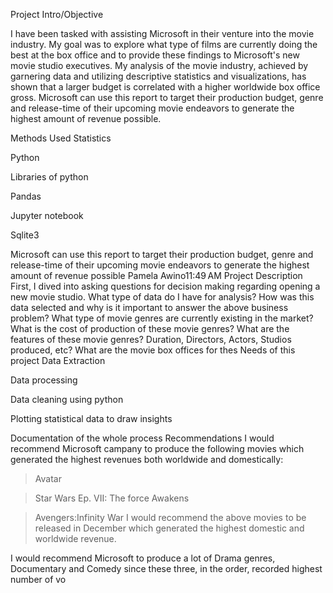 Project Intro/Objective

I have been tasked with assisting Microsoft in their venture into the movie industry. My goal was to explore what type of films are currently doing the best at the box office and to provide these findings to Microsoft's new movie studio executives. My analysis of the movie industry, achieved by garnering data and utilizing descriptive statistics and visualizations, has shown that a larger budget is correlated with a higher worldwide box office gross. Microsoft can use this report to target their production budget, genre and release-time of their upcoming movie endeavors to generate the highest amount of revenue possible.  

Methods Used
Statistics

Python

Libraries of python

Pandas

Jupyter notebook

Sqlite3


Microsoft can use this report to target their production budget, genre and release-time of their upcoming movie endeavors to generate the highest amount of revenue possible
Pamela Awino11:49 AM
Project Description
First, I dived into asking questions for decision making regarding opening a new movie studio. What type of data do I have for analysis? How was this data selected and why is it important to answer the above business problem? What type of movie genres are currently existing in the market? What is the cost of production of these movie genres? What are the features of these movie genres? Duration, Directors, Actors, Studios produced, etc? What are the movie box offices for thes
Needs of this project
Data Extraction

Data processing

Data cleaning using python

Plotting statistical data to draw insights

Documentation of the whole process
Recommendations
I would recommend Microsoft campany to produce the following movies which generated the highest revenues both worldwide and domestically:

> Avatar 

> Star Wars Ep. VII: The force Awakens

> Avengers:Infinity War
I would recommend the above movies to be released in December which generated the highest domestic and worldwide revenue.

I would recommend Microsoft to produce a lot of Drama genres, Documentary and Comedy since these three, in the order, recorded highest number of vo
